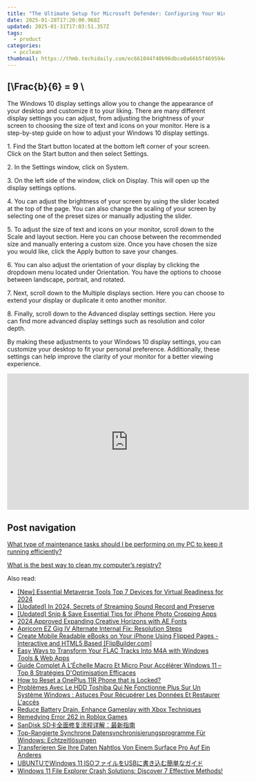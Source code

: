 ```yaml
---
title: "The Ultimate Setup for Microsoft Defender: Configuring Your Windows Protection Suite with YL Computing Expertise"
date: 2025-01-28T17:20:00.968Z
updated: 2025-01-31T17:03:51.357Z
tags:
  - product
categories:
  - pcclean
thumbnail: https://thmb.techidaily.com/ec661044f40b96dbce0a66b5f469594edc16390627944ff76ebd8df97376a974.jpg
---
```


## \[\Frac{b}{6} = 9 \

The Windows 10 display settings allow you to change the appearance of your desktop and customize it to your liking. There are many different display settings you can adjust, from adjusting the brightness of your screen to choosing the size of text and icons on your monitor. Here is a step-by-step guide on how to adjust your Windows 10 display settings. 

1\. Find the Start button located at the bottom left corner of your screen. Click on the Start button and then select Settings.

2\. In the Settings window, click on System.

3\. On the left side of the window, click on Display. This will open up the display settings options. 

4\. You can adjust the brightness of your screen by using the slider located at the top of the page. You can also change the scaling of your screen by selecting one of the preset sizes or manually adjusting the slider.

5\. To adjust the size of text and icons on your monitor, scroll down to the Scale and layout section. Here you can choose between the recommended size and manually entering a custom size. Once you have chosen the size you would like, click the Apply button to save your changes.

6\. You can also adjust the orientation of your display by clicking the dropdown menu located under Orientation. You have the options to choose between landscape, portrait, and rotated.

7\. Next, scroll down to the Multiple displays section. Here you can choose to extend your display or duplicate it onto another monitor.

8\. Finally, scroll down to the Advanced display settings section. Here you can find more advanced display settings such as resolution and color depth. 

By making these adjustments to your Windows 10 display settings, you can customize your desktop to fit your personal preference. Additionally, these settings can help improve the clarity of your monitor for a better viewing experience.

<!-- affiliate ads begin -->
<iframe width="560" height="315" src="https://www.youtube.com/embed/qfCSLAhd4FY?si=CUBztmilaeAwl1lw" title="YouTube video player" frameborder="0" allow="accelerometer; autoplay; clipboard-write; encrypted-media; gyroscope; picture-in-picture; web-share" referrerpolicy="strict-origin-when-cross-origin" allowfullscreen></iframe>
<!-- affiliate ads end -->

## Post navigation

[What type of maintenance tasks should I be performing on my PC to keep it running efficiently?](https://tools.techidaily.com/pcclean/products/)

[What is the best way to clean my computer’s registry?](https://tools.techidaily.com/pcclean/products/)

<ins class="adsbygoogle"
     style="display:block"
     data-ad-format="autorelaxed"
     data-ad-client="ca-pub-7571918770474297"
     data-ad-slot="1223367746"></ins>

<ins class="adsbygoogle"
     style="display:block"
     data-ad-client="ca-pub-7571918770474297"
     data-ad-slot="8358498916"
     data-ad-format="auto"
     data-full-width-responsive="true"></ins>

<span class="atpl-alsoreadstyle">Also read:</span>
<div><ul>
<li><a href="https://fox-http.techidaily.com/new-essential-metaverse-tools-top-7-devices-for-virtual-readiness-for-2024/"><u>[New] Essential Metaverse Tools Top 7 Devices for Virtual Readiness for 2024</u></a></li>
<li><a href="https://digital-screen-recording.techidaily.com/updated-in-2024-secrets-of-streaming-sound-record-and-preserve/"><u>[Updated] In 2024, Secrets of Streaming Sound Record and Preserve</u></a></li>
<li><a href="https://extra-support.techidaily.com/updated-snip-and-save-essential-tips-for-iphone-photo-cropping-apps/"><u>[Updated] Snip & Save Essential Tips for iPhone Photo Cropping Apps</u></a></li>
<li><a href="https://article-knowledge.techidaily.com/2024-approved-expanding-creative-horizons-with-ae-fonts/"><u>2024 Approved Expanding Creative Horizons with AE Fonts</u></a></li>
<li><a href="https://discover-bits.techidaily.com/apricorn-ez-gig-iv-alternate-internal-fix-resolution-steps/"><u>Apricorn EZ Gig IV Alternate Internal Fix: Resolution Steps</u></a></li>
<li><a href="https://win-guides.techidaily.com/create-mobile-readable-ebooks-on-your-iphone-using-flipped-pages-interactive-and-html5-based-flipbuildercom/"><u>Create Mobile Readable eBooks on Your iPhone Using Flipped Pages - Interactive and HTML5 Based [FlipBuilder.com]</u></a></li>
<li><a href="https://tech-revival.techidaily.com/easy-ways-to-transform-your-flac-tracks-into-m4a-with-windows-tools-and-web-apps/"><u>Easy Ways to Transform Your FLAC Tracks Into M4A with Windows Tools & Web Apps</u></a></li>
<li><a href="https://discover-bits.techidaily.com/guide-complet-a-lechelle-macro-et-micro-pour-accelerer-windows-11-top-8-strategies-doptimisation-efficaces/"><u>Guide Complet À L'Échelle Macro Et Micro Pour Accélérer Windows 11 – Top 8 Stratégies D'Optimisation Efficaces</u></a></li>
<li><a href="https://easy-unlock-android.techidaily.com/how-to-reset-a-oneplus-11r-phone-that-is-locked-by-drfone-android/"><u>How to Reset a OnePlus 11R Phone that is Locked?</u></a></li>
<li><a href="https://discover-bits.techidaily.com/problemes-avec-le-hdd-toshiba-qui-ne-fonctionne-plus-sur-un-systeme-windows-astuces-pour-recuperer-les-donnees-et-restaurer-lacces/"><u>Problèmes Avec Le HDD Toshiba Qui Ne Fonctionne Plus Sur Un Système Windows : Astuces Pour Récupérer Les Données Et Restaurer L'accès</u></a></li>
<li><a href="https://games-able.techidaily.com/reduce-battery-drain-enhance-gameplay-with-xbox-techniques/"><u>Reduce Battery Drain, Enhance Gameplay with Xbox Techniques</u></a></li>
<li><a href="https://games-able.techidaily.com/remedying-error-262-in-roblox-games/"><u>Remedying Error 262 in Roblox Games</u></a></li>
<li><a href="https://discover-bits.techidaily.com/1728507362416-sandisk-sd/"><u>SanDisk SD卡全面修复流程详解：最新指南</u></a></li>
<li><a href="https://discover-bits.techidaily.com/top-rangierte-synchrone-datensynchronisierungsprogramme-fur-windows-echtzeitlosungen/"><u>Top-Rangierte Synchrone Datensynchronisierungsprogramme Für Windows: Echtzeitlösungen</u></a></li>
<li><a href="https://discover-bits.techidaily.com/transferieren-sie-ihre-daten-nahtlos-von-einem-surface-pro-auf-ein-anderes/"><u>Transferieren Sie Ihre Daten Nahtlos Von Einem Surface Pro Auf Ein Anderes</u></a></li>
<li><a href="https://discover-bits.techidaily.com/ubuntuwindows-11-isousb/"><u>UBUNTUでWindows 11 ISOファイルをUSBに書き込む簡単なガイド</u></a></li>
<li><a href="https://discover-bits.techidaily.com/windows-11-file-explorer-crash-solutions-discover-7-effective-methods/"><u>Windows 11 File Explorer Crash Solutions: Discover 7 Effective Methods!</u></a></li>
</ul></div>

